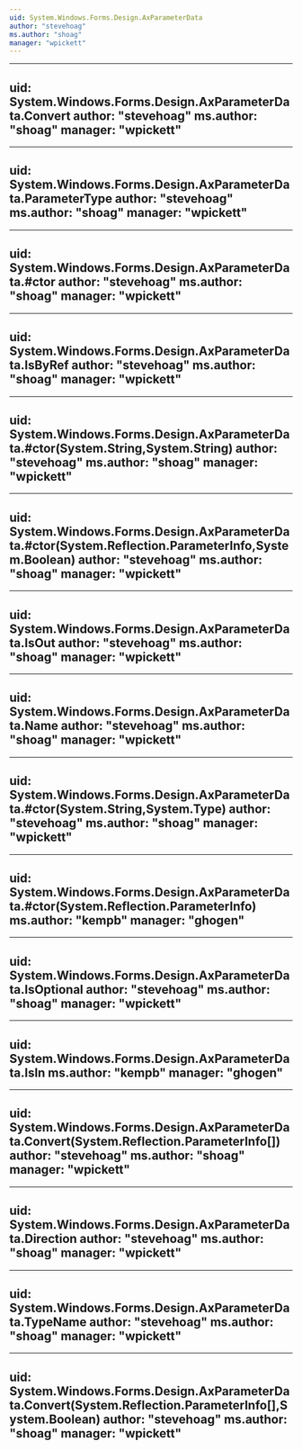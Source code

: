 ```yaml
---
uid: System.Windows.Forms.Design.AxParameterData
author: "stevehoag"
ms.author: "shoag"
manager: "wpickett"
---
```


---
uid: System.Windows.Forms.Design.AxParameterData.Convert
author: "stevehoag"
ms.author: "shoag"
manager: "wpickett"
---

---
uid: System.Windows.Forms.Design.AxParameterData.ParameterType
author: "stevehoag"
ms.author: "shoag"
manager: "wpickett"
---

---
uid: System.Windows.Forms.Design.AxParameterData.#ctor
author: "stevehoag"
ms.author: "shoag"
manager: "wpickett"
---

---
uid: System.Windows.Forms.Design.AxParameterData.IsByRef
author: "stevehoag"
ms.author: "shoag"
manager: "wpickett"
---

---
uid: System.Windows.Forms.Design.AxParameterData.#ctor(System.String,System.String)
author: "stevehoag"
ms.author: "shoag"
manager: "wpickett"
---

---
uid: System.Windows.Forms.Design.AxParameterData.#ctor(System.Reflection.ParameterInfo,System.Boolean)
author: "stevehoag"
ms.author: "shoag"
manager: "wpickett"
---

---
uid: System.Windows.Forms.Design.AxParameterData.IsOut
author: "stevehoag"
ms.author: "shoag"
manager: "wpickett"
---

---
uid: System.Windows.Forms.Design.AxParameterData.Name
author: "stevehoag"
ms.author: "shoag"
manager: "wpickett"
---

---
uid: System.Windows.Forms.Design.AxParameterData.#ctor(System.String,System.Type)
author: "stevehoag"
ms.author: "shoag"
manager: "wpickett"
---

---
uid: System.Windows.Forms.Design.AxParameterData.#ctor(System.Reflection.ParameterInfo)
ms.author: "kempb"
manager: "ghogen"
---

---
uid: System.Windows.Forms.Design.AxParameterData.IsOptional
author: "stevehoag"
ms.author: "shoag"
manager: "wpickett"
---

---
uid: System.Windows.Forms.Design.AxParameterData.IsIn
ms.author: "kempb"
manager: "ghogen"
---

---
uid: System.Windows.Forms.Design.AxParameterData.Convert(System.Reflection.ParameterInfo[])
author: "stevehoag"
ms.author: "shoag"
manager: "wpickett"
---

---
uid: System.Windows.Forms.Design.AxParameterData.Direction
author: "stevehoag"
ms.author: "shoag"
manager: "wpickett"
---

---
uid: System.Windows.Forms.Design.AxParameterData.TypeName
author: "stevehoag"
ms.author: "shoag"
manager: "wpickett"
---

---
uid: System.Windows.Forms.Design.AxParameterData.Convert(System.Reflection.ParameterInfo[],System.Boolean)
author: "stevehoag"
ms.author: "shoag"
manager: "wpickett"
---
